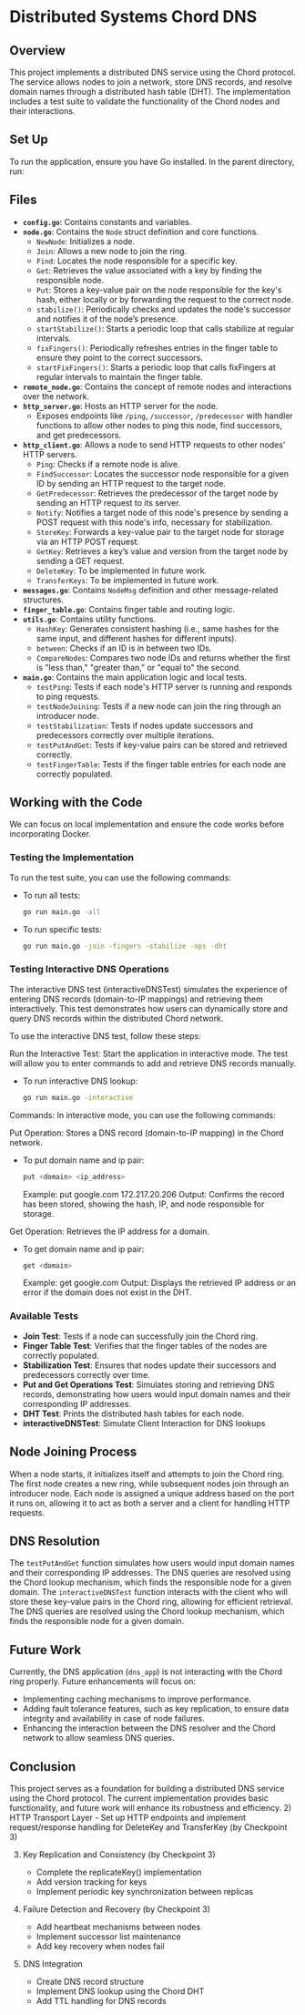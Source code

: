 # Distributed Systems Chord DNS

## Overview
This project implements a distributed DNS service using the Chord protocol. The service allows nodes to join a network, store DNS records, and resolve domain names through a distributed hash table (DHT). The implementation includes a test suite to validate the functionality of the Chord nodes and their interactions.

## Set Up
To run the application, ensure you have Go installed. In the parent directory, run:

## Files
- **`config.go`**: Contains constants and variables.
- **`node.go`**: Contains the `Node` struct definition and core functions.
  - `NewNode`: Initializes a node.
  - `Join`: Allows a new node to join the ring.
  - `Find`: Locates the node responsible for a specific key.
  - `Get`: Retrieves the value associated with a key by finding the responsible node.
  - `Put`: Stores a key-value pair on the node responsible for the key's hash, either locally or by forwarding the request to the correct node.
  - `stabilize()`: Periodically checks and updates the node's successor and notifies it of the node’s presence.
  - `startStabilize()`: Starts a periodic loop that calls stabilize at regular intervals.
  - `fixFingers()`: Periodically refreshes entries in the finger table to ensure they point to the correct successors.
  - `startFixFingers()`: Starts a periodic loop that calls fixFingers at regular intervals to maintain the finger table.
- **`remote_node.go`**: Contains the concept of remote nodes and interactions over the network.
- **`http_server.go`**: Hosts an HTTP server for the node.
  - Exposes endpoints like `/ping`, `/successor`, `/predecessor` with handler functions to allow other nodes to ping this node, find successors, and get predecessors.
- **`http_client.go`**: Allows a node to send HTTP requests to other nodes' HTTP servers.
  - `Ping`: Checks if a remote node is alive.
  - `FindSuccessor`: Locates the successor node responsible for a given ID by sending an HTTP request to the target node.
  - `GetPredecessor`: Retrieves the predecessor of the target node by sending an HTTP request to its server.
  - `Notify`: Notifies a target node of this node's presence by sending a POST request with this node's info, necessary for stabilization.
  - `StoreKey`: Forwards a key-value pair to the target node for storage via an HTTP POST request.
  - `GetKey`: Retrieves a key’s value and version from the target node by sending a GET request.
  - `DeleteKey`: To be implemented in future work.
  - `TransferKeys`: To be implemented in future work.
- **`messages.go`**: Contains `NodeMsg` definition and other message-related structures.
- **`finger_table.go`**: Contains finger table and routing logic.
- **`utils.go`**: Contains utility functions.
  - `HashKey`: Generates consistent hashing (i.e., same hashes for the same input, and different hashes for different inputs).
  - `between`: Checks if an ID is in between two IDs.
  - `CompareNodes`: Compares two node IDs and returns whether the first is "less than," "greater than," or "equal to" the second.
- **`main.go`**: Contains the main application logic and local tests.
  - `testPing`: Tests if each node's HTTP server is running and responds to ping requests.
  - `testNodeJoining`: Tests if a new node can join the ring through an introducer node.
  - `testStabilization`: Tests if nodes update successors and predecessors correctly over multiple iterations.
  - `testPutAndGet`: Tests if key-value pairs can be stored and retrieved correctly.
  - `testFingerTable`: Tests if the finger table entries for each node are correctly populated.


## Working with the Code
We can focus on local implementation and ensure the code works before incorporating Docker. 

### Testing the Implementation
To run the test suite, you can use the following commands:

- To run all tests:
  ```bash
  go run main.go -all
  ```

- To run specific tests:
  ```bash
  go run main.go -join -fingers -stabilize -ops -dht
  ```
### Testing Interactive DNS Operations

The interactive DNS test (interactiveDNSTest) simulates the experience of entering DNS records (domain-to-IP mappings) and retrieving them interactively. This test demonstrates how users can dynamically store and query DNS records within the distributed Chord network.

To use the interactive DNS test, follow these steps:

Run the Interactive Test: Start the application in interactive mode. The test will allow you to enter commands to add and retrieve DNS records manually.
- To run interactive DNS lookup:
  ```bash
  go run main.go -interactive
  ```

Commands: In interactive mode, you can use the following commands:

Put Operation: Stores a DNS record (domain-to-IP mapping) in the Chord network.

- To put domain name and ip pair:
  ```bash
  put <domain> <ip_address>
  ```
    Example: put google.com 172.217.20.206
    Output: Confirms the record has been stored, showing the hash, IP, and node responsible for storage.

Get Operation: Retrieves the IP address for a domain.
- To get domain name and ip pair:

  ```bash
  get <domain>
  ```
    Example: get google.com
    Output: Displays the retrieved IP address or an error if the domain does not exist in the DHT.

### Available Tests
- **Join Test**: Tests if a node can successfully join the Chord ring.
- **Finger Table Test**: Verifies that the finger tables of the nodes are correctly populated.
- **Stabilization Test**: Ensures that nodes update their successors and predecessors correctly over time.
- **Put and Get Operations Test**: Simulates storing and retrieving DNS records, demonstrating how users would input domain names and their corresponding IP addresses.
- **DHT Test**: Prints the distributed hash tables for each node.
- **interactiveDNSTest**: Simulate Client Interaction for DNS lookups

## Node Joining Process
When a node starts, it initializes itself and attempts to join the Chord ring. The first node creates a new ring, while subsequent nodes join through an introducer node. Each node is assigned a unique address based on the port it runs on, allowing it to act as both a server and a client for handling HTTP requests.

## DNS Resolution
The `testPutAndGet` function simulates how users would input domain names and their corresponding IP addresses. The DNS queries are resolved using the Chord lookup mechanism, which finds the responsible node for a given domain.
The `interactiveDNSTest` function interacts with the client who will store these key-value pairs in the Chord ring, allowing for efficient retrieval. The DNS queries are resolved using the Chord lookup mechanism, which finds the responsible node for a given domain.

## Future Work
Currently, the DNS application (`dns_app`) is not interacting with the Chord ring properly. Future enhancements will focus on:
- Implementing caching mechanisms to improve performance.
- Adding fault tolerance features, such as key replication, to ensure data integrity and availability in case of node failures.
- Enhancing the interaction between the DNS resolver and the Chord network to allow seamless DNS queries.

## Conclusion
This project serves as a foundation for building a distributed DNS service using the Chord protocol. The current implementation provides basic functionality, and future work will enhance its robustness and efficiency.
2) HTTP Transport Layer
    - Set up HTTP endpoints and implement request/response handling for DeleteKey and TransferKey (by Checkpoint 3)

3) Key Replication and Consistency (by Checkpoint 3)
    - Complete the replicateKey() implementation
    - Add version tracking for keys
    - Implement periodic key synchronization between replicas

4) Failure Detection and Recovery (by Checkpoint 3)
    - Add heartbeat mechanisms between nodes
    - Implement successor list maintenance
    - Add key recovery when nodes fail

5) DNS Integration
    - Create DNS record structure
    - Implement DNS lookup using the Chord DHT
    - Add TTL handling for DNS records

